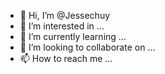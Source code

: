 - 👋 Hi, I’m @Jessechuy
- 👀 I’m interested in ...
- 🌱 I’m currently learning ...
- 💞️ I’m looking to collaborate on ...
- 📫 How to reach me ...

<!---
Jessechuy/Jessechuy is a ✨ special ✨ repository because its `README.md` (this file) appears on your GitHub profile.
You can click the Preview link to take a look at your changes.
--->
